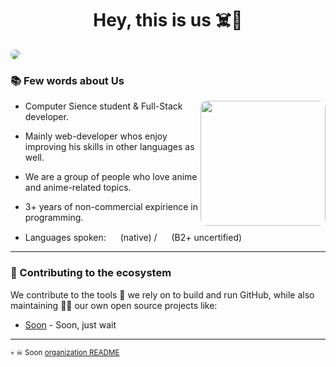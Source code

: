 <h1 align="center">Hey, this is us ☠️🥶</h1>

<img style="border-radius: 12px;" src="https://bucket.riqq-cdn.cf/file/riqcdn/rnd-readme-crop.jpg">

<p>
  <h3> 📚 Few words about Us</h3>
  <img style="border-radius: 10px;" align="right" widht="100" height="200" src="https://c.tenor.com/dSTZmKJcd6EAAAAC/jojowalkingwowsofunnyandcool.gif" />
  
- Computer Sience student & Full-Stack developer.
  
- Mainly web-developer whos enjoy improving his skills in other languages as well.
  
- We are a group of people who love anime and anime-related topics.
  
- 3+ years of non-commercial expirience in programming.

- Languages spoken: <img widht="15" height="15" src="https://www.growthbunker.dev/images/vueflags/flags/id.svg"> (native) / <img widht="15" height="15" src="https://www.growthbunker.dev/images/vueflags/flags/us.svg"> (B2+ uncertified)



</p>

---

<!-- Yes, we are building RnD Center Server on GitHub. In fact, we’ve been doing this since **November 28th, 2021**. That's when we made our first commit. Since then we pushed **over 300 hundred commits**, opened **over mindboggling 4 issues**, submitted roughly **3 pull requests** across **74 repositories** from over **1 country** 🤯. But that's just us. We are proud  to be part of the work of 6 of developers. -->


### 🦦 Contributing to the ecosystem

We contribute to the tools 🔧 we rely on to build and run GitHub, while also maintaining 🧙‍♂️ our own open source projects like:

- [Soon](https://github.com) - Soon, just wait

---

<sub>💀 ☠ Soon [organization README](https://docs.github.com/en/organizations/collaborating-with-groups-in-organizations/customizing-your-organizations-profile)

<!--
Made with 🖤
🙇‍♂️🎤⬇️
-->
